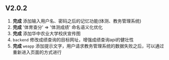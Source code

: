 ## V2.0.2

1. __完成__ 添加输入用户名、密码之后的记忆功能(体测、教务管理系统)
1. __完成__ '体育查分' => '体测成绩' 命名语义化优化
1. __完成__ 添加华中农业大学校庆宣传图
1. `backend` 修改成绩查询的目标网址，增强成绩查询api的健壮性
1. __完成__ `weapp` 添加提示文字，用户请求教务管理系统的数据失败之后，可以通过重新进入页面的方式进行
